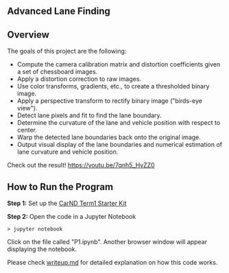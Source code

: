 ## Advanced Lane Finding

Overview
---

The goals of this project are the following:

* Compute the camera calibration matrix and distortion coefficients given a set of chessboard images.
* Apply a distortion correction to raw images.
* Use color transforms, gradients, etc., to create a thresholded binary image.
* Apply a perspective transform to rectify binary image ("birds-eye view").
* Detect lane pixels and fit to find the lane boundary.
* Determine the curvature of the lane and vehicle position with respect to center.
* Warp the detected lane boundaries back onto the original image.
* Output visual display of the lane boundaries and numerical estimation of lane curvature and vehicle position.

Check out the result!
https://youtu.be/7qnh5_HvZZ0

How to Run the Program
---

**Step 1:** Set up the [CarND Term1 Starter Kit](https://github.com/udacity/CarND-Term1-Starter-Kit/blob/master/README.md)

**Step 2:** Open the code in a Jupyter Notebook

`> jupyter notebook`

Click on the file called "P1.ipynb".  Another browser window will appear displaying the notebook.  

Please check [writeup.md](https://github.com/Kazutaka333/AdvancedLaneLineFinder/blob/master/writeup.md) for detailed explanation on how this code works.
